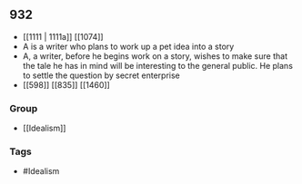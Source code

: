 ## 932
- [[1111 | 1111a]] [[1074]] 
- A is a writer who plans to work up a pet idea into a story
- A, a writer, before he begins work on a story, wishes to make sure that the tale he has in mind will be interesting to the general public. He plans to settle the question by secret enterprise
- [[598]] [[835]] [[1460]] 


### Group
- [[Idealism]]

### Tags
- #Idealism

